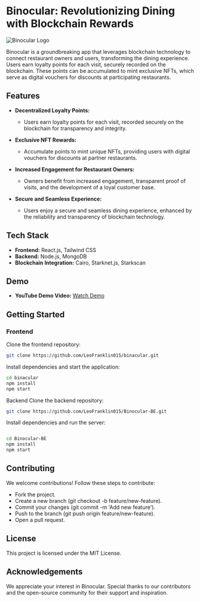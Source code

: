 # Binocular: Revolutionizing Dining with Blockchain Rewards

![Binocular Logo](link-to-logo.png) <!-- If you have a logo, replace 'link-to-logo.png' with the actual path or URL -->

Binocular is a groundbreaking app that leverages blockchain technology to connect restaurant owners and users, transforming the dining experience. Users earn loyalty points for each visit, securely recorded on the blockchain. These points can be accumulated to mint exclusive NFTs, which serve as digital vouchers for discounts at participating restaurants.

## Features

- **Decentralized Loyalty Points:**
  - Users earn loyalty points for each visit, recorded securely on the blockchain for transparency and integrity.

- **Exclusive NFT Rewards:**
  - Accumulate points to mint unique NFTs, providing users with digital vouchers for discounts at partner restaurants.

- **Increased Engagement for Restaurant Owners:**
  - Owners benefit from increased engagement, transparent proof of visits, and the development of a loyal customer base.

- **Secure and Seamless Experience:**
  - Users enjoy a secure and seamless dining experience, enhanced by the reliability and transparency of blockchain technology.

## Tech Stack

- **Frontend:** React.js, Tailwind CSS
- **Backend:** Node.js, MongoDB
- **Blockchain Integration:** Cairo, Starknet.js, Starkscan

## Demo

- **YouTube Demo Video:** [Watch Demo](https://www.youtube.com/watch?v=dNrLhrDrohU)

## Getting Started

### Frontend

Clone the frontend repository:

```bash
git clone https://github.com/LeoFranklin015/binacular.git
```

Install dependencies and start the application:

```bash
cd binacular
npm install
npm start
```
Backend
Clone the backend repository:

```bash
git clone https://github.com/LeoFranklin015/Binocular-BE.git
```
Install dependencies and run the server:

```bash

cd Binocular-BE
npm install
npm start
```

## Contributing
We welcome contributions! Follow these steps to contribute:

- Fork the project.
- Create a new branch (git checkout -b feature/new-feature).
- Commit your changes (git commit -m 'Add new feature').
- Push to the branch (git push origin feature/new-feature).
- Open a pull request.

## License
This project is licensed under the MIT License.

## Acknowledgements
We appreciate your interest in Binocular. Special thanks to our contributors and the open-source community for their support and inspiration.

